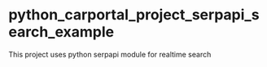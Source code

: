# python_carportal_project_serpapi_search_example
This project uses python serpapi module for realtime search
